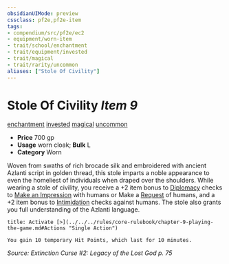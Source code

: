 ```yaml
---
obsidianUIMode: preview
cssclass: pf2e,pf2e-item
tags:
- compendium/src/pf2e/ec2
- equipment/worn-item
- trait/school/enchantment
- trait/equipment/invested
- trait/magical
- trait/rarity/uncommon
aliases: ["Stole Of Civility"]
---
```

# Stole Of Civility *Item 9*  
[enchantment](enchantment.md)  [invested](invested.md)  [magical](magical.md)  [uncommon](uncommon.md)  

- **Price** 700 gp
- **Usage** worn cloak; **Bulk** L
- **Category** Worn

Woven from swaths of rich brocade silk and embroidered with ancient Azlanti script in golden thread, this stole imparts a noble appearance to even the homeliest of individuals when draped over the shoulders. While wearing a stole of civility, you receive a +2 item bonus to [Diplomacy](../../skills.md#Diplomacy) checks to [Make an Impression](make-an-impression.md) with humans or Make a [Request](request.md) of humans, and a +2 item bonus to [Intimidation](../../skills.md#Intimidation) checks against humans. The stole also grants you full understanding of the Azlanti language.

```ad-embed-ability
title: Activate [>](../../../rules/core-rulebook/chapter-9-playing-the-game.md#Actions "Single Action")

You gain 10 temporary Hit Points, which last for 10 minutes.
```

*Source: Extinction Curse #2: Legacy of the Lost God p. 75*
